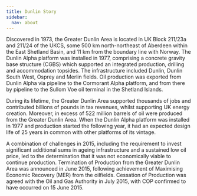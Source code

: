 ```yaml
---
title: Dunlin Story
sidebar:
  nav: about
---
```


Discovered in 1973, the Greater Dunlin Area is located in UK Block
211/23a and 211/24 of the UKCS, some 500 km north-northeast of Aberdeen
within the East Shetland Basin, and 11 km from the boundary line with
Norway. The Dunlin Alpha platform was installed in 1977, comprising a
concrete gravity base structure (CGBS) which supported an integrated
production, drilling and accommodation topsides. The infrastructure
included Dunlin, Dunlin South West, Osprey and Merlin fields. Oil
production was exported from Dunlin Alpha via pipeline to the Cormorant
Alpha platform, and from there by pipeline to the Sullom Voe oil
terminal in the Shetland Islands.

During its lifetime, the Greater Dunlin Area supported thousands of jobs
and contributed billions of pounds in tax revenues, whilst supporting UK
energy creation. Moreover, in excess of 522 million barrels of oil were
produced from the Greater Dunlin Area. When the Dunlin Alpha platform
was installed in 1977 and production started the following year, it had
an expected design life of 25 years in common with other platforms of
its vintage.

A combination of challenges in 2015, including the requirement to invest
significant additional sums in ageing infrastructure and a sustained low
oil price, led to the determination that it was not economically viable
to continue production. Termination of Production from the Greater
Dunlin Area was announced in June 2015, following achievement of
Maximising Economic Recovery (MER) from the oilfields. Cessation of
Production was agreed with the Oil and Gas Authority in July 2015, with
COP confirmed to have occurred on 15 June 2015.
